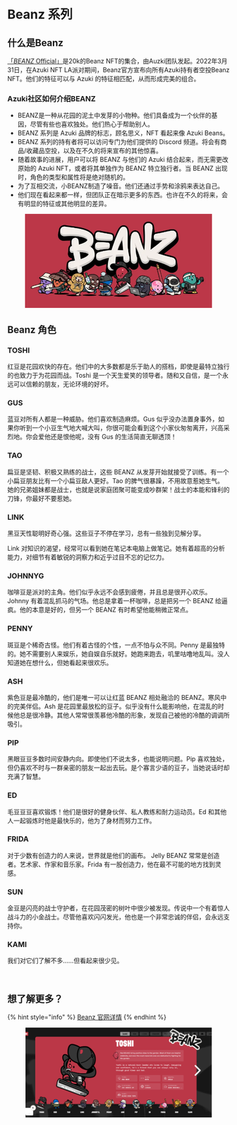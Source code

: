 # Beanz 系列

## 什么是Beanz

[「_BEANZ_ Official」](https://www.azuki.com/beanz)是20k的Beanz NFT的集合，由Auzki团队发起。2022年3月31日，在Azuki NFT LA派对期间，Beanz官方宣布向所有Azuki持有者空投Beanz NFT。他们的特征可以与 Azuki 的特征相匹配，从而形成完美的组合。

### Azuki社区如何介绍BEANZ

* BEANZ是一种从花园的泥土中发芽的小物种。他们具备成为一个伙伴的基因，尽管有些也喜欢独处。他们热心于帮助别人。
* BEANZ 系列是 Azuki 品牌的标志，顾名思义，NFT 看起来像 Azuki Beans。
* BEANZ 系列的持有者将可以访问专门为他们提供的 Discord 频道。将会有商品/收藏品空投，以及在不久的将来宣布的其他惊喜。
* 随着故事的进展，用户可以将 BEANZ 与他们的 Azuki 结合起来，而无需更改原始的 Azuki NFT，或者将其单独作为 BEANZ 特立独行者。当 BEANZ 出现时，角色的类型和属性将是绝对随机的。
* 为了互相交流，小BEANZ制造了噪音。他们还通过手势和涂鸦来表达自己。
* 他们现在看起来都一样，但团队正在暗示更多的东西。也许在不久的将来，会有明显的特征或其他明显的差异。

<figure><img src="../.gitbook/assets/image (6) (2).png" alt=""><figcaption></figcaption></figure>

## Beanz 角色

### TOSHI

红豆是花园欢快的存在。他们中的大多数都是乐于助人的搭档，即使是最特立独行的也致力于为花园而战。Toshi 是一个天生爱笑的领导者。随和又自信，是一个永远可以信赖的朋友，无论环境的好坏。

### GUS

蓝豆对所有人都是一种威胁。他们喜欢制造麻烦。Gus 似乎没办法置身事外，如果你听到一个小豆生气地大喊大叫，你很可能会看到这个小家伙匆匆离开，兴高采烈地。你会爱他还是恨他呢，没有 Gus 的生活简直无聊透顶！

### TAO

扁豆是坚韧、积极又熟练的战士，这些 BEANZ 从发芽开始就接受了训练。有一个小扁豆朋友比有一个小扁豆敌人更好。Tao 的脾气很暴躁，不用故意惹她生气。她的兄弟姐妹都是战士，也就是说家庭团聚可能变成吵群架！战士的本能和锋利的刀锋，你最好不要惹她。

### LINK

黑豆天性聪明好奇心强。这些豆子不停在学习，总有一些独到见解分享。

Link 对知识的渴望，经常可以看到她在笔记本电脑上做笔记。她有着超高的分析能力，对细节有着敏锐的洞察力和近乎过目不忘的记忆力。

### JOHNNYG

咖啡豆是派对的主角。他们似乎永远不会感到疲倦，并且总是很开心欢乐。Johnny 有着混乱抓马的气场。他总是拿着一杯咖啡，总是把另一个 BEANZ 给逼疯。他的本意是好的，但另一个 BEANZ 有时希望他能稍微正常点。

### PENNY

斑豆是个稀奇古怪。他们有着古怪的个性，一点不怕与众不同。Penny 是最独特的。她不需要别人来娱乐，她自娱自乐就好。她跑来跑去，叽里咕噜地乱叫。没人知道她在想什么，但她看起来很欢乐。

### ASH

紫色豆是最冷酷的，他们是唯一可以让红蓝 BEANZ 相处融洽的 BEANZ。寒风中的完美伴侣。Ash 是花园里最放松的豆子。似乎没有什么能影响他，在混乱的时候他总是很冷静。其他人常常很羡慕他冷酷的形象，发现自己被他的冷酷的调调所吸引。

### PIP

黑眼豆豆多数时间安静内向。即使他们不说太多，也能说明问题。Pip 喜欢独处，但仍喜欢不时与一群亲密的朋友一起出去玩。是个寡言少语的豆子，当她说话时却充满了智慧。

### ED

毛豆豆豆喜欢锻炼！他们是很好的健身伙伴、私人教练和耐力运动员。Ed 和其他人一起锻炼时他是最快乐的，他为了身材而努力工作。

### FRIDA

对于少数有创造力的人来说，世界就是他们的画布。 Jelly BEANZ 常常是创造者。艺术家、作家和音乐家。Frida 有一股创造力，他在最不可能的地方找到灵感。

### SUN

金豆是闪亮的战士守护者，在花园茂密的树叶中很少被发现。传说中一个有着惊人战斗力的小金战士。尽管他喜欢闪闪发光，他也是一个非常忠诚的伴侣，会永远支持你。

### KAMI

我们对它们了解不多……但看起来很少见。

<figure><img src="https://pic2.zhimg.com/80/v2-4a7af97ff4e7b41de7e944d0168fd239_720w.webp" alt=""><figcaption></figcaption></figure>

## 想了解更多？

{% hint style="info" %}
[Beanz 官网详情](https://www.azuki.com/beanz)
{% endhint %}

<figure><img src="../.gitbook/assets/image (9).png" alt=""><figcaption></figcaption></figure>
